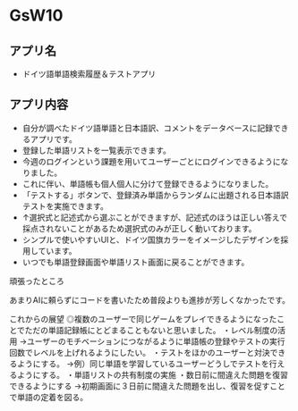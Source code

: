 # GsW10

## アプリ名

- ドイツ語単語検索履歴＆テストアプリ

## アプリ内容

- 自分が調べたドイツ語単語と日本語訳、コメントをデータベースに記録できるアプリです。
- 登録した単語リストを一覧表示できます。
- 今週のログインという課題を用いてユーザーごとにログインできるようになりました。
- これに伴い、単語帳も個人個人に分けて登録できるようになりました。
- 「テストする」ボタンで、登録済み単語からランダムに出題される日本語訳テストを実施できます。
- ↑選択式と記述式から選ぶことができますが、記述式のほうは正しい答えで採点されないことがあるため選択式のみが正しく動いております。
- シンプルで使いやすいUIと、ドイツ国旗カラーをイメージしたデザインを採用しています。
- いつでも単語登録画面や単語リスト画面に戻ることができます。

頑張ったところ

あまりAIに頼らずにコードを書いたため普段よりも進捗が芳しくなかったです。


これからの展望
◎複数のユーザーで同じゲームをプレイできるようになったことでただの単語記録帳にとどまることもないと思いました。
・レベル制度の活用
→ユーザーのモチベーションにつながるように単語帳の登録やテストの実行回数でレベルを上げれるようにしたい。
・テストをほかのユーザーと対決できるようにする。
→例）同じ単語を学習しているユーザーどうしでテストを行えるようにする。
・単語リストの共有制度の実施
・数日前に間違えた問題を復習できるようにする
→初期画面に３日前に間違えた問題を出し、復習を促すことで単語の定着を図る。
